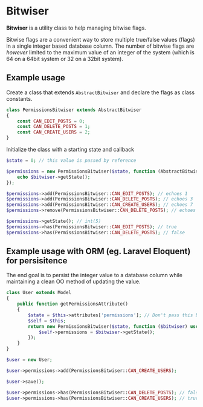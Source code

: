 Bitwiser
========

**Bitwiser** is a utility class to help managing bitwise flags.

Bitwise flags are a convenient way to store multiple true/false values (flags) in a single integer based database column. The number of bitwise flags are *however* limited to the maximum value of an integer of the system (which is 64 on a 64bit system or 32 on a 32bit system).

Example usage
-------------

Create a class that extends `AbstractBitwiser` and declare the flags as class constants.

```php
class PermissionsBitwiser extends AbstractBitwiser
{
    const CAN_EDIT_POSTS = 0;
    const CAN_DELETE_POSTS = 1;
    const CAN_CREATE_USERS = 2;
}
```

Initialize the class with a starting state and callback

```php
$state = 0; // this value is passed by reference

$permissions = new PermissionsBitwiser($state, function (AbstractBitwiser $bitwiser) {
	echo $bitwiser->getState();
});

$permissions->add(PermissionsBitwiser::CAN_EDIT_POSTS); // echoes 1
$permissions->add(PermissionsBitwiser::CAN_DELETE_POSTS); // echoes 3
$permissions->add(PermissionsBitwiser::CAN_CREATE_USERS); // echoes 7
$permissions->remove(PermissionsBitwiser::CAN_DELETE_POSTS); // echoes 5

$permissions->getState(); // int(5)
$permissions->has(PermissionsBitwiser::CAN_EDIT_POSTS); // true
$permissions->has(PermissionsBitwiser::CAN_DELETE_POSTS); // false

```

Example usage with ORM (eg. Laravel Eloquent) for persisitence 
--------------
The end goal is to persist the integer value to a database column while maintaining a clean OO method of updating the value.

```php
class User extends Model
{
    public function getPermissionsAttribute()
    {
        $state = $this->attributes['permissions']; // Don't pass this by reference
        $self = $this;
        return new PermissionsBitwiser($state, function ($bitwiser) use ($self) {
            $self->permissions = $bitwiser->getState();
        });
    }
}

$user = new User;

$user->permissions->add(PermissionsBitwiser::CAN_CREATE_USERS);

$user->save();

$user->permissions->has(PermissionsBitwiser::CAN_DELETE_POSTS); // false
$user->permissions->has(PermissionsBitwiser::CAN_CREATE_USERS); // true. etc
```


